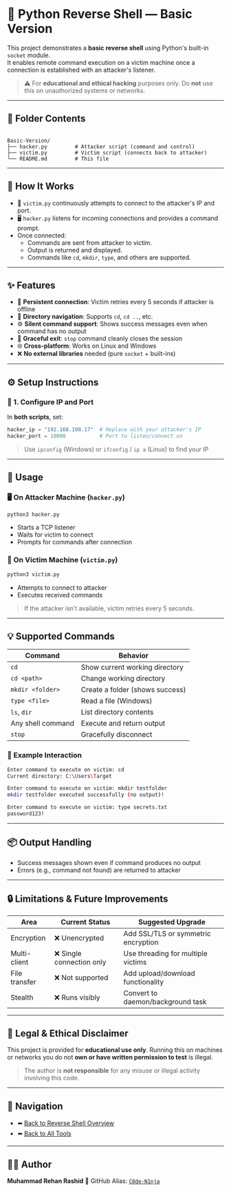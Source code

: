 # 🐍 Python Reverse Shell — Basic Version

This project demonstrates a **basic reverse shell** using Python's built-in `socket` module.  
It enables remote command execution on a victim machine once a connection is established with an attacker's listener.

> ⚠️ For **educational and ethical hacking** purposes only. Do **not** use this on unauthorized systems or networks.

---

## 📁 Folder Contents

```

Basic-Version/
├── hacker.py         # Attacker script (command and control)
├── victim.py         # Victim script (connects back to attacker)
└── README.md         # This file

````

---

## 🧠 How It Works

- 🧷 `victim.py` continuously attempts to connect to the attacker's IP and port.
- 🖥️ `hacker.py` listens for incoming connections and provides a command prompt.
- Once connected:
  - Commands are sent from attacker to victim.
  - Output is returned and displayed.
  - Commands like `cd`, `mkdir`, `type`, and others are supported.

---

## ✨ Features

- 🔁 **Persistent connection**: Victim retries every 5 seconds if attacker is offline
- 📂 **Directory navigation**: Supports `cd`, `cd ..`, etc.
- ⚙️ **Silent command support**: Shows success messages even when command has no output
- 🔐 **Graceful exit**: `stop` command cleanly closes the session
- 🌐 **Cross-platform**: Works on Linux and Windows
- ❌ **No external libraries** needed (pure `socket` + built-ins)

---

## ⚙️ Setup Instructions

### 🔧 1. Configure IP and Port

In **both scripts**, set:

```python
hacker_ip = "192.168.100.17"  # Replace with your attacker's IP
hacker_port = 10000           # Port to listen/connect on
````

> Use `ipconfig` (Windows) or `ifconfig` / `ip a` (Linux) to find your IP

---

## 🚀 Usage

### 🖥️ On Attacker Machine (`hacker.py`)

```bash
python3 hacker.py
```

* Starts a TCP listener
* Waits for victim to connect
* Prompts for commands after connection

### 🧷 On Victim Machine (`victim.py`)

```bash
python3 victim.py
```

* Attempts to connect to attacker
* Executes received commands

> If the attacker isn’t available, victim retries every 5 seconds.

---

## 💡 Supported Commands

| Command           | Behavior                        |
| ----------------- | ------------------------------- |
| `cd`              | Show current working directory  |
| `cd <path>`       | Change working directory        |
| `mkdir <folder>`  | Create a folder (shows success) |
| `type <file>`     | Read a file (Windows)           |
| `ls`, `dir`       | List directory contents         |
| Any shell command | Execute and return output       |
| `stop`            | Gracefully disconnect           |

### 🧪 Example Interaction

```bash
Enter command to execute on victim: cd
Current directory: C:\Users\Target

Enter command to execute on victim: mkdir testfolder
mkdir testfolder executed successfully (no output)!

Enter command to execute on victim: type secrets.txt
password123!
```

---

## 📦 Output Handling

* Success messages shown even if command produces no output
* Errors (e.g., command not found) are returned to attacker

---

## 🔒 Limitations & Future Improvements

| Area          | Current Status           | Suggested Upgrade                   |
| ------------- | ------------------------ | ----------------------------------- |
| Encryption    | ❌ Unencrypted            | Add SSL/TLS or symmetric encryption |
| Multi-client  | ❌ Single connection only | Use threading for multiple victims  |
| File transfer | ❌ Not supported          | Add upload/download functionality   |
| Stealth       | ❌ Runs visibly           | Convert to daemon/background task   |

---

## 📜 Legal & Ethical Disclaimer

This project is provided for **educational use only**.
Running this on machines or networks you do not **own or have written permission to test** is illegal.

> The author is **not responsible** for any misuse or illegal activity involving this code.

---

## 🔗 Navigation

- ⬅️ [Back to Reverse Shell Overview](../README.md)
- ⬅️ [Back to All Tools](../../../README.md)

---

## 👨‍💻 Author

**Muhammad Rehan Rashid**
🧠 GitHub Alias: [`C0de-N1nja`](https://github.com/C0de-N1nja)
